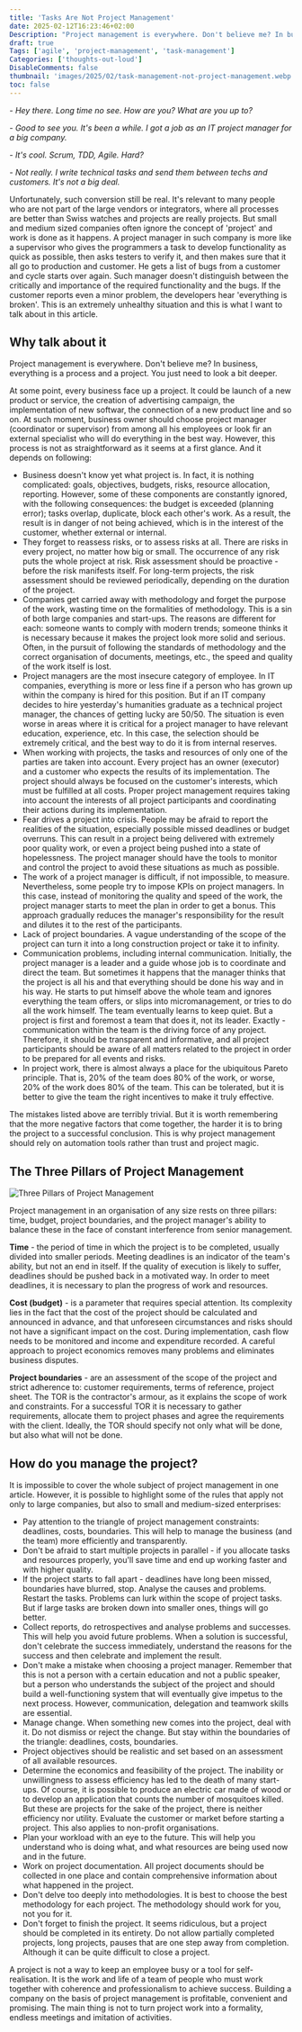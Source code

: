 ```yaml
---
title: 'Tasks Are Not Project Management'
date: 2025-02-12T16:23:46+02:00
Description: "Project management is everywhere. Don't believe me? In business, everything is a process and a project. You just need to look a bit deeper."
draft: true
Tags: ['agile', 'project-management', 'task-management']
Categories: ['thoughts-out-loud']
DisableComments: false
thumbnail: 'images/2025/02/task-management-not-project-management.webp'
toc: false
---
```


_- Hey there. Long time no see. How are you? What are you up to?_

_- Good to see you. It's been a while. I got a job as an IT project manager for a big company._

_- It's cool. Scrum, TDD, Agile. Hard?_

_- Not really. I write technical tasks and send them between techs and customers. It's not a big deal._

Unfortunately, such conversion still be real. It's relevant to many people who are not part of the large vendors or integrators, where all processes are better than Swiss watches and projects are really projects.
But small and medium sized companies often ignore the concept of 'project' and work is done as it happens.
A project manager in such company is more like a supervisor who gives the programmers a task to develop functionality as quick as possible, then asks testers to verify it, and then makes sure that it all go to production and customer.
He gets a list of bugs from a customer and cycle starts over again.
Such manager doesn't distinguish between the critically and importance of the required functionality and the bugs.
If the customer reports even a minor problem, the developers hear 'everything is broken'. This is an extremely unhealthy situation and this is what I want to talk about in this article.

## Why talk about it

Project management is everywhere. Don't believe me? In business, everything is a process and a project. You just need to look a bit deeper.

At some point, every business face up a project. It could be launch of a new product or service, the creation of advertising campaign, the implementation of new softwar, the connection of a new product line and so on.
At such moment, business owner should choose project manager (coordinator or supervisor) from among all his employees or look fir an external specialist who will do everything in the best way.
However, this process is not as straightforward as it seems at a first glance. And it depends on following:

- Business doesn't know yet what project is. In fact, it is nothing complicated: goals, objectives, budgets, risks, resource allocation, reporting.
  However, some of these components are constantly ignored, with the following consequences: the budget is exceeded (planning error); tasks overlap, duplicate, block each other's work. As a result, the result is in danger of not being achieved, which is in the interest of the customer, whether external or internal.
- They forget to reassess risks, or to assess risks at all. There are risks in every project, no matter how big or small. The occurrence of any risk puts the whole project at risk. Risk assessment should be proactive - before the risk manifests itself. For long-term projects, the risk assessment should be reviewed periodically, depending on the duration of the project.
- Companies get carried away with methodology and forget the purpose of the work, wasting time on the formalities of methodology. This is a sin of both large companies and start-ups. The reasons are different for each: someone wants to comply with modern trends; someone thinks it is necessary because it makes the project look more solid and serious. Often, in the pursuit of following the standards of methodology and the correct organisation of documents, meetings, etc., the speed and quality of the work itself is lost.
- Project managers are the most insecure category of employee. In IT companies, everything is more or less fine if a person who has grown up within the company is hired for this position. But if an IT company decides to hire yesterday's humanities graduate as a technical project manager, the chances of getting lucky are 50/50. The situation is even worse in areas where it is critical for a project manager to have relevant education, experience, etc. In this case, the selection should be extremely critical, and the best way to do it is from internal reserves.
- When working with projects, the tasks and resources of only one of the parties are taken into account. Every project has an owner (executor) and a customer who expects the results of its implementation. The project should always be focused on the customer's interests, which must be fulfilled at all costs. Proper project management requires taking into account the interests of all project participants and coordinating their actions during its implementation.
- Fear drives a project into crisis. People may be afraid to report the realities of the situation, especially possible missed deadlines or budget overruns. This can result in a project being delivered with extremely poor quality work, or even a project being pushed into a state of hopelessness. The project manager should have the tools to monitor and control the project to avoid these situations as much as possible.
- The work of a project manager is difficult, if not impossible, to measure. Nevertheless, some people try to impose KPIs on project managers. In this case, instead of monitoring the quality and speed of the work, the project manager starts to meet the plan in order to get a bonus. This approach gradually reduces the manager's responsibility for the result and dilutes it to the rest of the participants.
- Lack of project boundaries. A vague understanding of the scope of the project can turn it into a long construction project or take it to infinity.
- Communication problems, including internal communication. Initially, the project manager is a leader and a guide whose job is to coordinate and direct the team. But sometimes it happens that the manager thinks that the project is all his and that everything should be done his way and in his way. He starts to put himself above the whole team and ignores everything the team offers, or slips into micromanagement, or tries to do all the work himself. The team eventually learns to keep quiet. But a project is first and foremost a team that does it, not its leader. Exactly - communication within the team is the driving force of any project. Therefore, it should be transparent and informative, and all project participants should be aware of all matters related to the project in order to be prepared for all events and risks.
- In project work, there is almost always a place for the ubiquitous Pareto principle. That is, 20% of the team does 80% of the work, or worse, 20% of the work does 80% of the team. This can be tolerated, but it is better to give the team the right incentives to make it truly effective.

The mistakes listed above are terribly trivial. But it is worth remembering that the more negative factors that come together, the harder it is to bring the project to a successful conclusion. This is why project management should rely on automation tools rather than trust and project magic.

## The Three Pillars of Project Management

![Three Pillars of Project Management](/images/2025/02/three-pillars.webp)

Project management in an organisation of any size rests on three pillars: time, budget, project boundaries, and the project manager's ability to balance these in the face of constant interference from senior management.

**Time** - the period of time in which the project is to be completed, usually divided into smaller periods. Meeting deadlines is an indicator of the team's ability, but not an end in itself. If the quality of execution is likely to suffer, deadlines should be pushed back in a motivated way. In order to meet deadlines, it is necessary to plan the progress of work and resources.

**Cost (budget)** - is a parameter that requires special attention. Its complexity lies in the fact that the cost of the project should be calculated and announced in advance, and that unforeseen circumstances and risks should not have a significant impact on the cost. During implementation, cash flow needs to be monitored and income and expenditure recorded. A careful approach to project economics removes many problems and eliminates business disputes.

**Project boundaries** - are an assessment of the scope of the project and strict adherence to: customer requirements, terms of reference, project sheet. The TOR is the contractor's armour, as it explains the scope of work and constraints. For a successful TOR it is necessary to gather requirements, allocate them to project phases and agree the requirements with the client. Ideally, the TOR should specify not only what will be done, but also what will not be done.

## How do you manage the project?

It is impossible to cover the whole subject of project management in one article. However, it is possible to highlight some of the rules that apply not only to large companies, but also to small and medium-sized enterprises:

- Pay attention to the triangle of project management constraints: deadlines, costs, boundaries. This will help to manage the business (and the team) more efficiently and transparently.
- Don't be afraid to start multiple projects in parallel - if you allocate tasks and resources properly, you'll save time and end up working faster and with higher quality.
- If the project starts to fall apart - deadlines have long been missed, boundaries have blurred, stop. Analyse the causes and problems. Restart the tasks. Problems can lurk within the scope of project tasks. But if large tasks are broken down into smaller ones, things will go better.
- Collect reports, do retrospectives and analyse problems and successes. This will help you avoid future problems. When a solution is successful, don't celebrate the success immediately, understand the reasons for the success and then celebrate and implement the result.
- Don't make a mistake when choosing a project manager. Remember that this is not a person with a certain education and not a public speaker, but a person who understands the subject of the project and should build a well-functioning system that will eventually give impetus to the next process. However, communication, delegation and teamwork skills are essential.
- Manage change. When something new comes into the project, deal with it. Do not dismiss or reject the change. But stay within the boundaries of the triangle: deadlines, costs, boundaries.
- Project objectives should be realistic and set based on an assessment of all available resources.
- Determine the economics and feasibility of the project. The inability or unwillingness to assess efficiency has led to the death of many start-ups. Of course, it is possible to produce an electric car made of wood or to develop an application that counts the number of mosquitoes killed. But these are projects for the sake of the project, there is neither efficiency nor utility. Evaluate the customer or market before starting a project. This also applies to non-profit organisations.
- Plan your workload with an eye to the future. This will help you understand who is doing what, and what resources are being used now and in the future.
- Work on project documentation. All project documents should be collected in one place and contain comprehensive information about what happened in the project.
- Don't delve too deeply into methodologies. It is best to choose the best methodology for each project. The methodology should work for you, not you for it.
- Don't forget to finish the project. It seems ridiculous, but a project should be completed in its entirety. Do not allow partially completed projects, long projects, pauses that are one step away from completion. Although it can be quite difficult to close a project.

A project is not a way to keep an employee busy or a tool for self-realisation. It is the work and life of a team of people who must work together with coherence and professionalism to achieve success. Building a company on the basis of project management is profitable, convenient and promising. The main thing is not to turn project work into a formality, endless meetings and imitation of activities.
